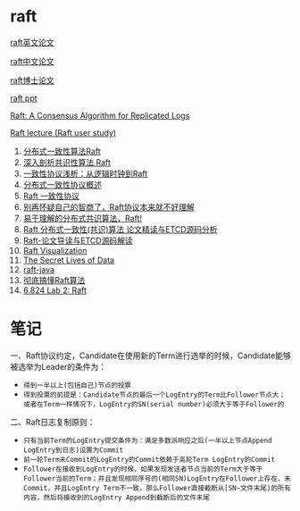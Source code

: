 # raft

[raft英文论文](https://raft.github.io/raft.pdf)

[raft中文论文](https://github.com/maemual/raft-zh_cn/blob/master/raft-zh_cn.md)

[raft博士论文](https://web.stanford.edu/~ouster/cgi-bin/papers/OngaroPhD.pdf)

[raft ppt](http://www2.cs.uh.edu/~paris/6360/PowerPoint/Raft.ppt)

[Raft: A Consensus Algorithm for Replicated Logs](https://www.cs.utah.edu/~stutsman/cs6450/public/raft.pdf)

[Raft lecture (Raft user study)](https://www.bilibili.com/video/BV1564y1i7Wd/?spm_id_from=333.788.recommend_more_video.0)

1. [分布式一致性算法Raft](https://cloud.tencent.com/developer/article/1836319)
2. [深入剖析共识性算法 Raft](https://xie.infoq.cn/article/e145b0ce120e0ad77495017d6)
3. [一致性协议浅析：从逻辑时钟到Raft](https://zhuanlan.zhihu.com/p/57109373)
4. [分布式一致性协议概述](https://zhuanlan.zhihu.com/p/130974371)
5. [Raft 一致性协议](https://zhuanlan.zhihu.com/p/29678067)
6. [别再怀疑自己的智商了，Raft协议本来就不好理解](https://zhuanlan.zhihu.com/p/36547283)
7. [易于理解的分布式共识算法，Raft!](https://www.bilibili.com/video/BV1Wy4y1K7zF?from=search&seid=17513827445260524308&spm_id_from=333.337.0.0)
8. [Raft 分布式一致性(共识)算法 论文精读与ETCD源码分析](https://www.bilibili.com/video/BV1CK4y127Lj?from=search&seid=12071754576012314707&spm_id_from=333.337.0.0)
9. [Raft-论文导读与ETCD源码解读](https://hardcore.feishu.cn/docs/doccnMRVFcMWn1zsEYBrbsDf8De)
10. [Raft Visualization](https://raft.github.io/)
11. [The Secret Lives of Data](http://thesecretlivesofdata.com/raft/)
12. [raft-java](https://github.com/wenweihu86/raft-java)
13. [彻底搞懂Raft算法](https://www.bilibili.com/video/BV1Ev411t7jh?from=search&seid=8166262473378527174&spm_id_from=333.337.0.0)
14. [6.824 Lab 2: Raft](https://pdos.csail.mit.edu/6.824/labs/lab-raft.html)

# 笔记
一、Raft协议约定，Candidate在使用新的Term进行选举的时候，Candidate能够被选举为Leader的条件为：

* `得到一半以上(包括自己)节点的投票`
* `得到投票的前提是：Candidate节点的最后一个LogEntry的Term比Follower节点大；或者在Term一样情况下，LogEntry的SN(serial number)必须大于等于Follower的`

二、Raft日志复制原则：
* `只有当前Term的LogEntry提交条件为：满足多数派响应之后(一半以上节点Append LogEntry到日志)设置为Commit`
* `前一轮Term未Commit的LogEntry的Commit依赖于高轮Term LogEntry的Commit`
* `Follower在接收到LogEntry的时候，如果发现发送者节点当前的Term大于等于Follower当前的Term；并且发现相同序号的(相同SN)LogEntry在Follower上存在，未Commit，并且LogEntry Term不一致，那么Follower直接截断从[SN~文件末尾)的所有内容，然后将接收到的LogEntry Append到截断后的文件末尾`
